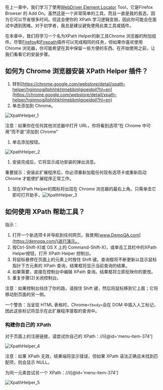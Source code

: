在上一章中，我们学习了使用[WebDriver Element Locator](https://toolsqa.com/selenium-webdriver/webdriver-element-locator-firefox-add-on/) Tool，它是Firefox Browser 的 Add On。虽然这是一个非常简单的工具，而且一直是我的首选，因为它可以节省很多时间。但这会使你的 XPath 学习逻辑变弱，因此你可能会在面试中遇到困难。对于初学者，我总是建议避免使用此类工具或插件。

在本章中，我们将学习一个名为XPath Helper的新工具Chrome 浏览器的附加组件。尽管[Firefox](https://www.toolsqa.com/selenium-webdriver/xpath-firebug-firepath/)和[Firepath](https://toolsqa.com/selenium-webdriver/xpath-firebug-firepath/)插件可以完成相同的任务，但如果你喜欢使用 Chrome 浏览器，你可能希望在其中保留一些方便的东西。在开始使用之前，让我们看看它的安装步骤。

## 如何为 Chrome 浏览器安装 XPath Helper 插件？

1.  转到[https://chrome.google.com/webstore/detail/xpath-helper/hgimnogjllphhhkhlmebbmlgjoejdpjl?hl=en](https://chrome.google.com/webstore/detail/xpath-helper/hgimnogjllphhhkhlmebbmlgjoejdpjl?hl=en)
2.  单击添加到 Chrome。

![XpathHelper_1](https://www.toolsqa.com/gallery/selnium%20webdriver/1.XpathHelper_1.png)

注意：如果你在任何其他浏览器中打开 URL，你将看到选项“在 Chrome 中可用”而不是“添加到 Chrome”

1.  单击添加按钮。

![XpathHelper_2](https://www.toolsqa.com/gallery/selnium%20webdriver/2.XpathHelper_2.png)

1.  安装完成后，它将显示成功安装的弹出消息。

重要提示：安装此扩展程序后，你必须重新加载任何现有选项卡或重新启动 Chrome 才能使扩展程序正常工作。

1.  现在XPath Helper的图标将出现在 Chrome 浏览器的最右上角。只需单击它即可打开助手。![XpathHelper_3](https://www.toolsqa.com/gallery/selnium%20webdriver/3.XpathHelper_3.png)

## 如何使用 XPath 帮助工具？

指示：

1.  打开一个新选项卡并导航到任何网页。我使用[www.DemoQA.com](https://demoqa.com/)进行演示。
2.  按Ctrl-Shift-X(或 OS X 上的 Command-Shift-X)，或单击工具栏中的XPath Helper按钮，打开 XPath Helper 控制台。
3.  将鼠标悬停在页面上的元素上时按住 Shift 键。查询框将不断更新以显示鼠标指针下方元素的 XPath 查询，结果框将显示当前查询的结果。
4.  如果需要，直接在控制台中编辑 XPath 查询。结果框将立即反映你的更改。
5.  重复步骤(2)关闭控制台。

注意：如果控制台挡住了你的路，请按住 Shift 键，然后将鼠标移到它上面；它将移动到页面的另一侧。

一个警告：当呈现 HTML 表格时，Chrome`<tbody>`会在 DOM 中插入人工标记，因此这些标记将显示在此扩展程序提取的查询中。

### 构建你自己的 XPath

对于页面上的注册链接，请尝试你自己的 XPath：//li[@id='menu-item-374']

![XpathHelper_4](https://www.toolsqa.com/gallery/selnium%20webdriver/4.XpathHelper_4.png)

注意：如果 XPath 无效，结果端将显示错误，但如果 XPath 语法正确且未找到匹配项，则会显示 NULL。

为同一元素尝试另一个 XPath：//li[@id='menu-item-374']

![XpathHelper_5](https://www.toolsqa.com/gallery/selnium%20webdriver/5.XpathHelper_5.png)